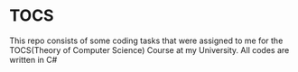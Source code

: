 # TOCS

This repo consists of some coding tasks that were assigned to me for the TOCS(Theory of Computer Science) Course at my University. All codes are written in C#
